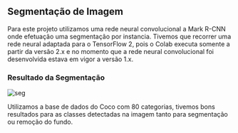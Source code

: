 <h2>Segmentação de Imagem</h2>

Para este projeto utilizamos uma rede neural convolucional a Mark R-CNN onde efetuação uma segmentação por
instancia. Tivemos que recorrer uma rede neural adaptada para o TensorFlow 2, pois o Colab executa somente 
a partir da versão 2.x e no momento que a rede neural convolucional foi desenvolvida estava em vigor a versão
1.x.

<h3>Resultado da Segmentação</h3>

![seg](https://github.com/RenanNB360/Visao_Computacional_Colab/assets/87036785/9ca2c2ac-effa-421e-bcb9-19b4aed84443)

Utilizamos a base de dados do Coco com 80 categorias, tivemos bons resultados para as classes detectadas na imagem tanto 
para segmentação ou remoção do fundo.
